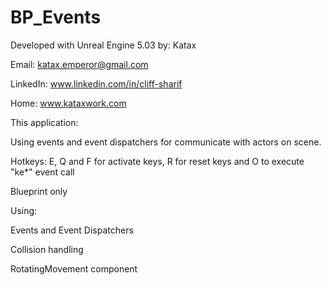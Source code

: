 # BP_Events
Developed with Unreal Engine 5.03 by: Katax

Email: katax.emperor@gmail.com

LinkedIn: www.linkedin.com/in/cliff-sharif

Home: www.kataxwork.com

This application:

Using events and event dispatchers for communicate with actors on scene.

Hotkeys: E, Q and F for activate keys, R for reset keys and O to execute "ke*" event call

Blueprint only

Using:

Events and Event Dispatchers

Collision handling

RotatingMovement component
